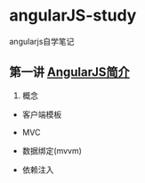 # angularJS-study
angularjs自学笔记

## 第一讲 [AngularJS简介](angularjs-code/code/01.介绍依赖注入/README.md) ##

1. 概念

- 客户端模板

- MVC

- 数据绑定(mvvm)

- 依赖注入
